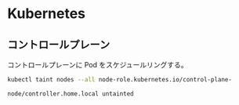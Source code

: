 # Kubernetes

## コントロールプレーン

コントロールプレーンに Pod をスケジュールリングする。

```sh
kubectl taint nodes --all node-role.kubernetes.io/control-plane-
```

```
node/controller.home.local untainted
```
